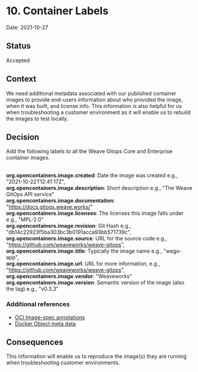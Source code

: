 # 10. Container Labels

Date: 2021-10-27

## Status

Accepted

## Context

We need additional metadata associated with our published container images to provide end-users information about who provided the image, when it was built, and license info.  This information is also helpful for us when troubleshooting a customer environment as it will enable us to rebuild the images to test locally.

## Decision

Add the following labels to all the Weave Gitops Core and Enterprise container images.

<br/>**org.opencontainers.image.created**: Date the image was created e.g., "2021-10-22T12:41:17Z",
<br/>**org.opencontainers.image.description**: Short description e.g., "The Weave GitOps API service"
<br/>**org.opencontainers.image.documentation**: "https://docs.gitops.weave.works/"
<br/>**org.opencontainers.image.licenses**: The licenses this image falls under e.g., "MPL-2.0"
<br/>**org.opencontainers.image.revision**: Git Hash e.g., "db14c22923f5ba303bc3b0191acca93bb571739c",
<br/>**org.opencontainers.image.source**: URL for the source code e.g., "https://github.com/weaveworks/weave-gitops",
<br/>**org.opencontainers.image.title**: Typically the image name e.g., "wego-app",
<br/>**org.opencontainers.image.url**: URL for more information, e.g., "https://github.com/weaveworks/weave-gitops",
<br/>**org.opencontainers.image.vendor**: "Weaveworks"
<br/>**org.opencontainers.image.version**: Semantic version of the image (also the tag) e.g., "v0.3.3"

### Additional references 
* [OCI Image-spec annotations](https://github.com/opencontainers/image-spec/blob/main/annotations.md)
* [Docker Object meta data](https://docs.docker.com/config/labels-custom-metadata/)


## Consequences

This information will enable us to reproduce the image(s) they are running when troubleshooting customer environments.